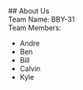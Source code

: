 <html>
 <body>
## About Us <br>
Team Name: BBY-31 <br>
Team Members: 
<ul>
    <li>Andre</li>
    <li>Ben</li>
    <li>Bill</li>
    <li>Calvin</li>
    <li>Kyle</li>
  </ul>
 </body>
</html>